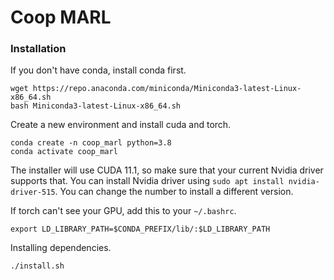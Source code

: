 # Coop MARL

### Installation

If you don't have conda, install conda first.
```
wget https://repo.anaconda.com/miniconda/Miniconda3-latest-Linux-x86_64.sh
bash Miniconda3-latest-Linux-x86_64.sh
```

Create a new environment and install cuda and torch.
```
conda create -n coop_marl python=3.8
conda activate coop_marl
```

The installer will use CUDA 11.1, so make sure that your current Nvidia driver supports that.
You can install Nvidia driver using `sudo apt install nvidia-driver-515`. You can change the number to install a different version.

If torch can't see your GPU, add this to your `~/.bashrc`.
```
export LD_LIBRARY_PATH=$CONDA_PREFIX/lib/:$LD_LIBRARY_PATH
```

Installing dependencies.
```
./install.sh
```
